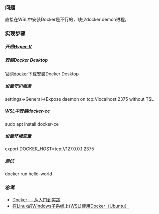 ### 问题
直接在WSL中安装Docker是不行的，缺少docker demon进程。

### 实现步骤
##### 开启[Hyper-V](https://yeasy.gitbooks.io/docker_practice/install/windows.html)
##### 安装Docker Desktop
官网[docker](https://www.docker.com/)下载安装Docker Desktop
##### 设置守护服务
settings->General->Expose daemon on tcp://localhost:2375 without TSL
##### WSL中安装docker-ce
sudo apt install docker-ce
##### 设置环境变量
export DOCKER_HOST=tcp://127.0.0.1:2375
##### 测试
docker run hello-world

### 参考
* [Docker — 从入门到实践](https://yeasy.gitbooks.io/docker_practice/)
* [在Linux的Windows子系统上(WSL)使用Docker（Ubuntu）](https://www.cnblogs.com/xiaoliangge/p/9134585.html)
